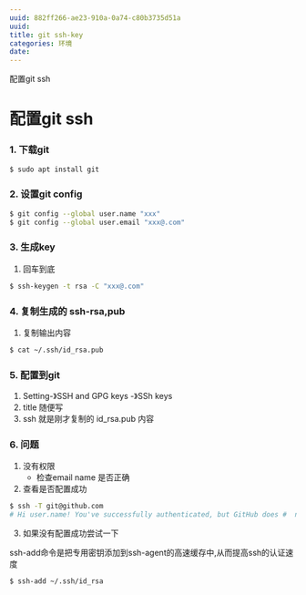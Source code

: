 ```yaml
---
uuid: 882ff266-ae23-910a-0a74-c80b3735d51a
uuid: 
title: git ssh-key
categories: 环境
date: 
---
```

配置git ssh

# 配置git ssh

### 1. 下载git

```bash
$ sudo apt install git
```

### 2. 设置git config

``` bash
$ git config --global user.name "xxx"
$ git config --global user.email "xxx@.com"
```

### 3. 生成key

1. 回车到底

``` bash
$ ssh-keygen -t rsa -C "xxx@.com"
```

### 4. 复制生成的 ssh-rsa,pub

1. 复制输出内容

``` bash
$ cat ~/.ssh/id_rsa.pub
```

### 5. 配置到git

1. Setting-》SSH and GPG keys -》SSh keys 
2. title 随便写 
3. ssh 就是刚才复制的 id_rsa.pub 内容

### 6. 问题

1. 没有权限
   - 检查email name 是否正确
2. 查看是否配置成功

``` bash
$ ssh -T git@github.com
# Hi user.name! You've successfully authenticated, but GitHub does #  not provide shell access.
```

3. 如果没有配置成功尝试一下

ssh-add命令是把专用密钥添加到ssh-agent的高速缓存中,从而提高ssh的认证速度

```bash
$ ssh-add ~/.ssh/id_rsa
```
